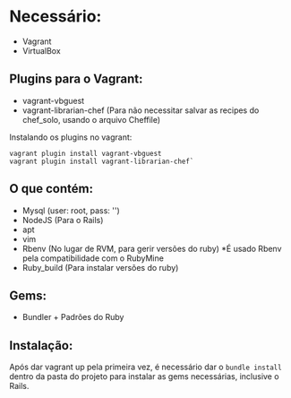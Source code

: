 # <a name="title"></a> Necessário:

* Vagrant
* VirtualBox

## <a name="plugins"></a>Plugins para o Vagrant:
* vagrant-vbguest
* vagrant-librarian-chef (Para não necessitar salvar as recipes do chef_solo, usando o arquivo Cheffile)

Instalando os plugins no vagrant:
```
vagrant plugin install vagrant-vbguest
vagrant plugin install vagrant-librarian-chef`
```

## <a name="o-que-contem"></a>O que contém:
* Mysql (user: root, pass: '')
* NodeJS (Para o Rails)
* apt
* vim
* Rbenv (No lugar de RVM, para gerir versões do ruby) *É usado Rbenv pela compatibilidade com o RubyMine
* Ruby_build (Para instalar versões do ruby)

## <a name="gems"></a>Gems:
* Bundler + Padrões do Ruby


## <a name="install"></a>Instalação:
Após dar vagrant up pela primeira vez, é necessário dar o `bundle install` dentro da pasta do projeto para instalar as gems necessárias, inclusive o Rails.


